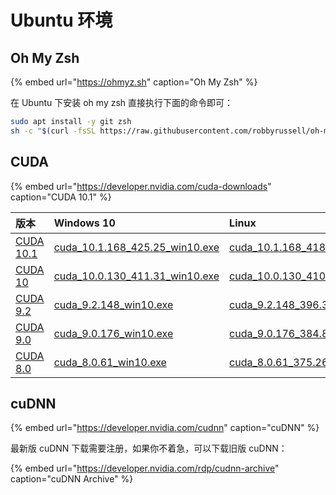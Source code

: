 # Ubuntu 环境

## Oh My Zsh

{% embed url="https://ohmyz.sh" caption="Oh My Zsh" %}

在 Ubuntu 下安装 oh my zsh 直接执行下面的命令即可：

```bash
sudo apt install -y git zsh
sh -c "$(curl -fsSL https://raw.githubusercontent.com/robbyrussell/oh-my-zsh/master/tools/install.sh)"
```

## CUDA

{% embed url="https://developer.nvidia.com/cuda-downloads" caption="CUDA 10.1" %}



|  版本 | Windows 10 | Linux |
| :--- | :--- | :--- |
| [CUDA 10.1](https://developer.nvidia.com/cuda-downloads) | [cuda\_10.1.168\_425.25\_win10.exe](https://developer.nvidia.com/compute/cuda/10.1/Prod/local_installers/cuda_10.1.168_425.25_win10.exe) | [cuda\_10.1.168\_418.67\_linux.run](https://developer.nvidia.com/compute/cuda/10.1/Prod/local_installers/cuda_10.1.168_418.67_linux.run) |
| [CUDA 10](https://developer.nvidia.com/cuda-10.0-download-archive) | [cuda\_10.0.130\_411.31\_win10.exe](https://developer.nvidia.com/compute/cuda/10.0/Prod/local_installers/cuda_10.0.130_411.31_win10) | [cuda\_10.0.130\_410.48\_linux.run](https://developer.nvidia.com/compute/cuda/10.0/Prod/local_installers/cuda_10.0.130_410.48_linux) |
| [CUDA 9.2](https://developer.nvidia.com/cuda-92-download-archive) | [cuda\_9.2.148\_win10.exe](https://developer.nvidia.com/compute/cuda/9.2/Prod2/local_installers2/cuda_9.2.148_win10) | [cuda\_9.2.148\_396.37\_linux.run](https://developer.nvidia.com/compute/cuda/9.2/Prod2/local_installers/cuda_9.2.148_396.37_linux) |
| [CUDA 9.0](https://developer.nvidia.com/cuda-90-download-archive) | [cuda\_9.0.176\_win10.exe](https://developer.nvidia.com/compute/cuda/9.0/Prod/local_installers/cuda_9.0.176_win10-exe) | [cuda\_9.0.176\_384.81\_linux.run](https://developer.nvidia.com/compute/cuda/9.0/Prod/local_installers/cuda_9.0.176_384.81_linux-run) |
| [CUDA 8.0](https://developer.nvidia.com/cuda-80-ga2-download-archive) | [cuda\_8.0.61\_win10.exe](https://developer.nvidia.com/compute/cuda/8.0/Prod2/local_installers/cuda_8.0.61_win10-exe) | [cuda\_8.0.61\_375.26\_linux.run](https://developer.nvidia.com/compute/cuda/8.0/Prod2/local_installers/cuda_8.0.61_375.26_linux-run) |

## **cuDNN**

{% embed url="https://developer.nvidia.com/cudnn" caption="cuDNN" %}

最新版 cuDNN 下载需要注册，如果你不着急，可以下载旧版 cuDNN：

{% embed url="https://developer.nvidia.com/rdp/cudnn-archive" caption="cuDNN Archive" %}







